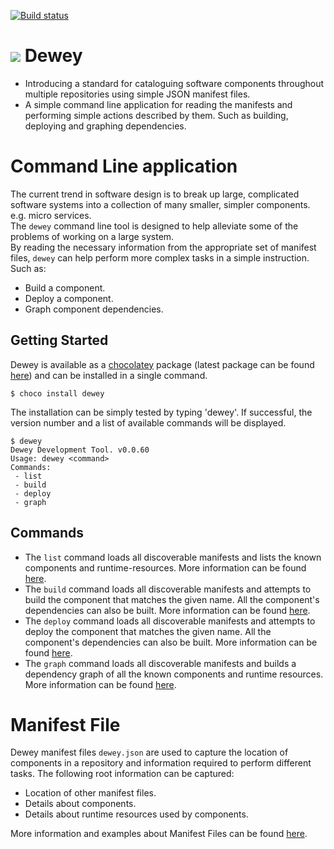 [![Build status](https://ci.appveyor.com/api/projects/status/ac9jreo07s3eb405?svg=true)](https://ci.appveyor.com/project/pburls/dewey)

[![](https://codescene.io/projects/204/status.svg)](https://codescene.io/projects/204/jobs/latest-successful/results)
Dewey
===
- Introducing a standard for cataloguing software components throughout multiple repositories using simple JSON manifest files.
- A simple command line application for reading the manifests and performing simple actions described by them. Such as building, deploying and graphing dependencies.

# Command Line application
The current trend in software design is to break up large, complicated software systems into a collection of many smaller, simpler components. e.g. micro services.  
The `dewey` command line tool is designed to help alleviate some of the problems of working on a large system.  
By reading the necessary information from the appropriate set of manifest files, `dewey` can help perform more complex tasks in a simple instruction. Such as:
- Build a component.
- Deploy a component.
- Graph component dependencies.

## Getting Started
Dewey is available as a [chocolatey](https://chocolatey.org/) package (latest package can be found [here](https://chocolatey.org/packages/dewey/)) and can be installed in a single command.
```
$ choco install dewey
```
The installation can be simply tested by typing 'dewey'. If successful, the version number and a list of available commands will be displayed.
```
$ dewey
Dewey Development Tool. v0.0.60
Usage: dewey <command>
Commands:
 - list
 - build
 - deploy
 - graph
```

## Commands
- The `list` command loads all discoverable manifests and lists the known components and runtime-resources. More information can be found [here](Dewey.ListItems).
- The `build` command loads all discoverable manifests and attempts to build the component that matches the given name. All the component's dependencies can also be built. More information can be found [here](Dewey.Build).
- The `deploy` command loads all discoverable manifests and attempts to deploy the component that matches the given name. All the component's dependencies can also be built. More information can be found [here](Dewey.Build).
- The `graph` command loads all discoverable manifests and builds a dependency graph of all the known components and runtime resources. More information can be found [here](Dewey.Graph).

# Manifest File
Dewey manifest files `dewey.json` are used to capture the location of components in a repository and information required to perform different tasks.
The following root information can be captured:
- Location of other manifest files.
- Details about components.
- Details about runtime resources used by components.

More information and examples about Manifest Files can be found [here](Dewey.Manifest).
